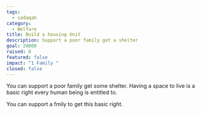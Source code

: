 ```yaml
---
tags:
  - sadaqah
category:
  - Welfare
title: Build a housing Unit
description: Support a poor family get a shelter
goal: 20000
raised: 0
featured: false
impact: "1 Family "
closed: false
---
```

You can support a poor family get some shelter. Having a space to live is a basic right every human being is entitled to.



You can support a fmily to get this basic right.